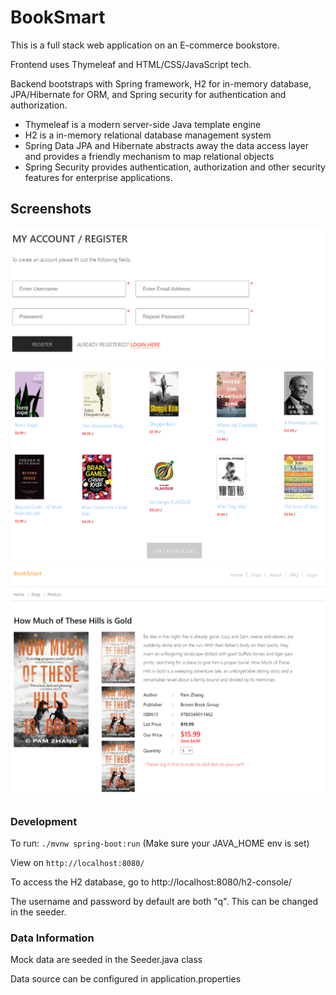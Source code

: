 # BookSmart

This is a full stack web application on an E-commerce bookstore.

Frontend uses Thymeleaf and HTML/CSS/JavaScript tech.

Backend bootstraps with Spring framework, H2 for in-memory database, JPA/Hibernate for ORM, and Spring security for authentication and authorization.

* Thymeleaf is a modern server-side Java template engine
* H2 is a in-memory relational database management system
* Spring Data JPA and Hibernate abstracts away the data access layer and provides a friendly mechanism to map relational objects
* Spring Security provides authentication, authorization and other security features for enterprise applications.


## Screenshots

![Login](screenshots/register.png)
![Login](screenshots/books.png)
![Login](screenshots/book.png)

### Development

To run: `./mvnw spring-boot:run` (Make sure your JAVA_HOME env is set)

View on `http://localhost:8080/`

To access the H2 database, go to http://localhost:8080/h2-console/

The username and password by default are both "q". This can be changed in the seeder.

### Data Information

Mock data are seeded in the Seeder.java class

Data source can be configured in application.properties
